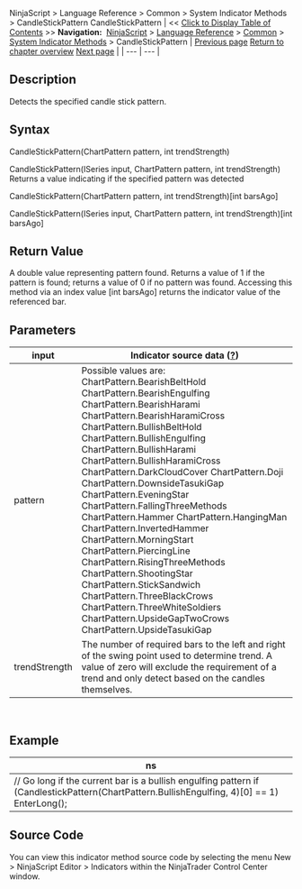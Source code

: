 ﻿
NinjaScript > Language Reference > Common > System Indicator Methods > CandleStickPattern
CandleStickPattern
| << [Click to Display Table of Contents](candlestickpattern.md) >> **Navigation:**     [NinjaScript](ninjascript-1.md) > [Language Reference](language_reference_wip-1.md) > [Common](common-1.md) > [System Indicator Methods](indicators-1.md) > CandleStickPattern | [Previous page](camarilla_pivots-1.md) [Return to chapter overview](indicators-1.md) [Next page](chaikin_money_flow-1.md) |
| --- | --- |
## Description
Detects the specified candle stick pattern.

## Syntax
CandleStickPattern(ChartPattern pattern, int trendStrength)  

CandleStickPattern(ISeries<double> input, ChartPattern pattern, int trendStrength)
 
Returns a value indicating if the specified pattern was detected  

CandleStickPattern(ChartPattern pattern, int trendStrength)[int barsAgo]  

CandleStickPattern(ISeries<double> input, ChartPattern pattern, int trendStrength)[int barsAgo]

## Return Value
A double value representing pattern found. Returns a value of 1 if the pattern is found; returns a value of 0 if no pattern was found.
Accessing this method via an index value [int barsAgo] returns the indicator value of the referenced bar.

## Parameters
| input | Indicator source data ([?](valid_input_data_for_indicator-1.md)) |
| --- | --- |
| pattern | Possible values are:   ChartPattern.BearishBeltHold ChartPattern.BearishEngulfing ChartPattern.BearishHarami ChartPattern.BearishHaramiCross ChartPattern.BullishBeltHold ChartPattern.BullishEngulfing ChartPattern.BullishHarami ChartPattern.BullishHaramiCross ChartPattern.DarkCloudCover ChartPattern.Doji ChartPattern.DownsideTasukiGap ChartPattern.EveningStar ChartPattern.FallingThreeMethods ChartPattern.Hammer ChartPattern.HangingMan ChartPattern.InvertedHammer ChartPattern.MorningStart ChartPattern.PiercingLine ChartPattern.RisingThreeMethods ChartPattern.ShootingStar ChartPattern.StickSandwich ChartPattern.ThreeBlackCrows ChartPattern.ThreeWhiteSoldiers ChartPattern.UpsideGapTwoCrows ChartPattern.UpsideTasukiGap |
| trendStrength | The number of required bars to the left and right of the swing point used to determine trend. A value of zero will exclude the requirement of a trend and only detect based on the candles themselves. |
 
## 
## Example
| ns |
| --- |
| // Go long if the current bar is a bullish engulfing pattern if (CandlestickPattern(ChartPattern.BullishEngulfing, 4)[0] == 1)    EnterLong(); |

## Source Code
You can view this indicator method source code by selecting the menu New > NinjaScript Editor > Indicators within the NinjaTrader Control Center window.

